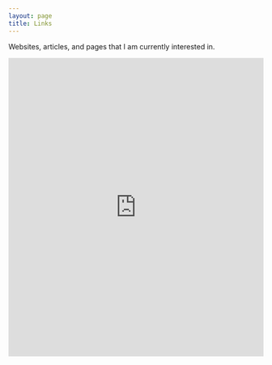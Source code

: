 ```yaml
---
layout: page
title: Links
---
```


Websites, articles, and pages that I am currently interested in.

<iframe style="border:none;" width="100%" height="590" src="https://www.are.na/tom-y/tom-s-worktable/embed" title="Tom Hackshaw's Are.na channel “Tom's Worktable”"></iframe>
